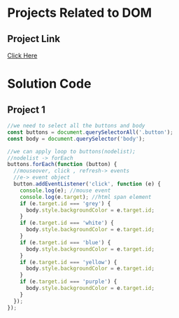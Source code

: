 # Projects Related to DOM

## Project Link
[Click Here](https://stackblitz.com/edit/dom-project-chaiaurcode?file=index.html)


# Solution Code

## Project 1

```javascript
//we need to select all the buttons and body
const buttons = document.querySelectorAll('.button');
const body = document.querySelector('body');

//we can apply loop to buttons(nodelist);
//nodelist -> forEach
buttons.forEach(function (button) {
  //mouseover, click , refresh-> events
  //e-> event object
  button.addEventListener('click', function (e) {
    console.log(e); //mouse event
    console.log(e.target); //html span element
    if (e.target.id === 'grey') {
      body.style.backgroundColor = e.target.id;
    }
    if (e.target.id === 'white') {
      body.style.backgroundColor = e.target.id;
    }
    if (e.target.id === 'blue') {
      body.style.backgroundColor = e.target.id;
    }
    if (e.target.id === 'yellow') {
      body.style.backgroundColor = e.target.id;
    }
    if (e.target.id === 'purple') {
      body.style.backgroundColor = e.target.id;
    }
  });
});

```
